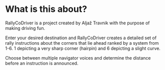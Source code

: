 # What is this about?

RallyCoDriver is a project created by Aljaž Travnik with the purpose of making driving fun.

Enter your desired destination and RallyCoDriver creates a detailed set of rally instructions about the corners that lie ahead ranked by a system from 1-6.
1 depicting a very sharp corner (hairpin) and 6 depicting a slight curve.

Choose between multiple navigator voices and determine the distance before an instruction is announced.
